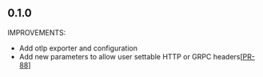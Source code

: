 ## 0.1.0
IMPROVEMENTS:

* Add otlp exporter and configuration
* Add new parameters to allow user settable HTTP or GRPC headers[[PR-88](https://github.com/hashicorp/cloud-consul-host-manager/issues/88)]

